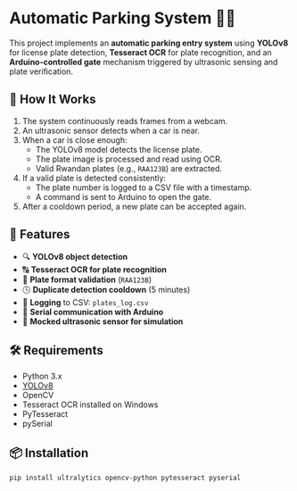 # Automatic Parking System 🚗🔐

This project implements an **automatic parking entry system** using **YOLOv8** for license plate detection, **Tesseract OCR** for plate recognition, and an **Arduino-controlled gate** mechanism triggered by ultrasonic sensing and plate verification.

## 📸 How It Works

1. The system continuously reads frames from a webcam.
2. An ultrasonic sensor detects when a car is near.
3. When a car is close enough:
   - The YOLOv8 model detects the license plate.
   - The plate image is processed and read using OCR.
   - Valid Rwandan plates (e.g., `RAA123B`) are extracted.
4. If a valid plate is detected consistently:
   - The plate number is logged to a CSV file with a timestamp.
   - A command is sent to Arduino to open the gate.
5. After a cooldown period, a new plate can be accepted again.

## 🧠 Features

- 🔍 **YOLOv8 object detection**
- 🔠 **Tesseract OCR for plate recognition**
- 🛂 **Plate format validation** (`RAA123B`)
- 🕓 **Duplicate detection cooldown** (5 minutes)
- 📁 **Logging** to CSV: `plates_log.csv`
- 🔌 **Serial communication with Arduino**
- 🧪 **Mocked ultrasonic sensor for simulation**

## 🛠 Requirements

- Python 3.x
- [YOLOv8](https://github.com/ultralytics/ultralytics)
- OpenCV
- Tesseract OCR installed on Windows
- PyTesseract
- pySerial

## 📦 Installation

```bash
pip install ultralytics opencv-python pytesseract pyserial
